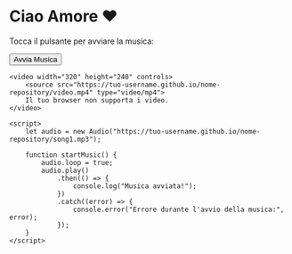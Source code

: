 <!DOCTYPE html>
<html lang="it">
<head>
    <meta charset="UTF-8">
    <meta name="viewport" content="width=device-width, initial-scale=1.0">
    <title>Sorpresa</title>
</head>
<body>
    <h1>Ciao Amore ❤️</h1>
    <p>Tocca il pulsante per avviare la musica:</p>
    <button onclick="startMusic()">Avvia Musica</button>
    
    <video width="320" height="240" controls>
        <source src="https://tuo-username.github.io/nome-repository/video.mp4" type="video/mp4">
        Il tuo browser non supporta i video.
    </video>

    <script>
        let audio = new Audio("https://tuo-username.github.io/nome-repository/song1.mp3");

        function startMusic() {
            audio.loop = true;
            audio.play()
                .then(() => {
                    console.log("Musica avviata!");
                })
                .catch((error) => {
                    console.error("Errore durante l'avvio della musica:", error);
                });
        }
    </script>
</body>
</html>